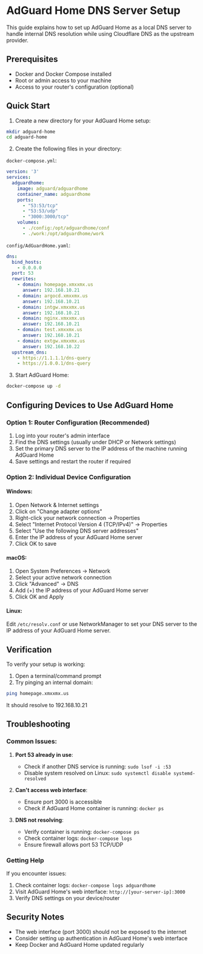 # AdGuard Home DNS Server Setup

This guide explains how to set up AdGuard Home as a local DNS server to handle internal DNS resolution while using Cloudflare DNS as the upstream provider.

## Prerequisites

- Docker and Docker Compose installed
- Root or admin access to your machine
- Access to your router's configuration (optional)

## Quick Start

1. Create a new directory for your AdGuard Home setup:
```bash
mkdir adguard-home
cd adguard-home
```

2. Create the following files in your directory:

`docker-compose.yml`:
```yaml
version: '3'
services:
  adguardhome:
    image: adguard/adguardhome
    container_name: adguardhome
    ports:
      - "53:53/tcp"
      - "53:53/udp"
      - "3000:3000/tcp"
    volumes:
      - ./config:/opt/adguardhome/conf
      - ./work:/opt/adguardhome/work
```

`config/AdGuardHome.yaml`:
```yaml
dns:
  bind_hosts:
    - 0.0.0.0
  port: 53
  rewrites:
    - domain: homepage.xmxxmx.us
      answer: 192.168.10.21
    - domain: argocd.xmxxmx.us
      answer: 192.168.10.21
    - domain: intgw.xmxxmx.us
      answer: 192.168.10.21
    - domain: nginx.xmxxmx.us
      answer: 192.168.10.21
    - domain: test.xmxxmx.us
      answer: 192.168.10.21
    - domain: extgw.xmxxmx.us
      answer: 192.168.10.22
  upstream_dns:
    - https://1.1.1.1/dns-query
    - https://1.0.0.1/dns-query
```

3. Start AdGuard Home:
```bash
docker-compose up -d
```

## Configuring Devices to Use AdGuard Home

### Option 1: Router Configuration (Recommended)
1. Log into your router's admin interface
2. Find the DNS settings (usually under DHCP or Network settings)
3. Set the primary DNS server to the IP address of the machine running AdGuard Home
4. Save settings and restart the router if required

### Option 2: Individual Device Configuration

#### Windows:
1. Open Network & Internet settings
2. Click on "Change adapter options"
3. Right-click your network connection → Properties
4. Select "Internet Protocol Version 4 (TCP/IPv4)" → Properties
5. Select "Use the following DNS server addresses"
6. Enter the IP address of your AdGuard Home server
7. Click OK to save

#### macOS:
1. Open System Preferences → Network
2. Select your active network connection
3. Click "Advanced" → DNS
4. Add (+) the IP address of your AdGuard Home server
5. Click OK and Apply

#### Linux:
Edit `/etc/resolv.conf` or use NetworkManager to set your DNS server to the IP address of your AdGuard Home server.

## Verification
To verify your setup is working:
1. Open a terminal/command prompt
2. Try pinging an internal domain:
```bash
ping homepage.xmxxmx.us
```
It should resolve to 192.168.10.21

## Troubleshooting

### Common Issues:
1. **Port 53 already in use**: 
   - Check if another DNS service is running: `sudo lsof -i :53`
   - Disable system resolved on Linux: `sudo systemctl disable systemd-resolved`

2. **Can't access web interface**:
   - Ensure port 3000 is accessible
   - Check if AdGuard Home container is running: `docker ps`

3. **DNS not resolving**:
   - Verify container is running: `docker-compose ps`
   - Check container logs: `docker-compose logs`
   - Ensure firewall allows port 53 TCP/UDP

### Getting Help
If you encounter issues:
1. Check container logs: `docker-compose logs adguardhome`
2. Visit AdGuard Home's web interface: `http://[your-server-ip]:3000`
3. Verify DNS settings on your device/router

## Security Notes
- The web interface (port 3000) should not be exposed to the internet
- Consider setting up authentication in AdGuard Home's web interface
- Keep Docker and AdGuard Home updated regularly 